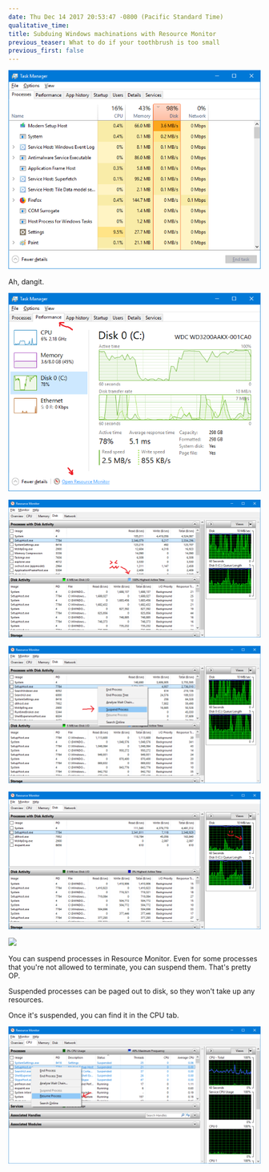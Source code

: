```yaml
---
date: Thu Dec 14 2017 20:53:47 -0800 (Pacific Standard Time)
qualitative_time: 
title: Subduing Windows machinations with Resource Monitor
previous_teaser: What to do if your toothbrush is too small
previous_first: false
---
```

![](/assets/2017/resource-monitor-task-manager-processes.png)

Ah, dangit.

![](/assets/2017/resource-monitor-task-manager-performance.png)

![](/assets/2017/resource-monitor-active-time.png)

![](/assets/2017/resource-monitor-suspend.png)

![](/assets/2017/resource-monitor-drop.png)

![](/assets/2017/resource-monitor-hunter.png)

You can suspend processes in Resource Monitor.
Even for some processes that you're not allowed to terminate, you can suspend them.
That's pretty OP.

Suspended processes can be paged out to disk, so they won't take up any resources.

Once it's suspended, you can find it in the CPU tab.

![](/assets/2017/resource-monitor-resume.png)
